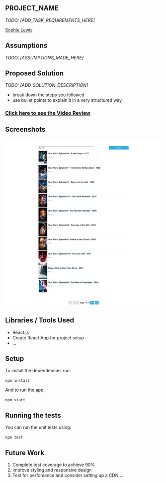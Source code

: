 ## PROJECT_NAME

*TODO: [ADD_TASK_REQUIREMENTS_HERE]*

[Sophie Lewis](mailto:sophie@codewithdragos.com)

## Assumptions

*TODO: [ASSUMPTIONS_MADE_HERE]*

## Proposed Solution

*TODO: [ADD_SOLUTION_DESCRIPTION]*
- break down the steps you followed
- use bullet points to explain it in a very structured way

### [Click here to see the Video Review]([LINK_TO_LOOM_VIDEO])

## Screenshots
![alt text](assets/app_screen.png)

## Libraries / Tools Used

- React.js
- Create React App for project setup
- ...

## Setup

To install the dependencies run:

`npm install`

And to run the app:

`npm start`


## Running the tests

You can run the unit tests using:

`npm test`


## Future Work

1. Complete test coverage to achieve 90%
2. Improve styling and responsive design
3. Test for perfomance and consider setting up a CDN
...



